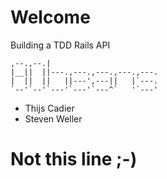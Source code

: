 # Welcome

Building a TDD Rails API

```
,--.,--.|
|__||  ||---.,---.,---.,---.,---.
|  ||  ||   ||---',---||   |`---.
`--'`--'`---'`---'`---^`   '`---'
```

* Thijs Cadier
* Steven Weller








# Not this line ;-)
